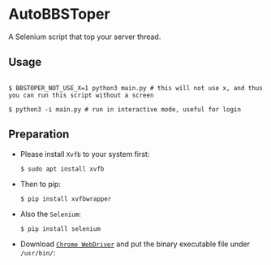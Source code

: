 # AutoBBSToper

A Selenium script that top your server thread.

## Usage

```shell

$ BBSTOPER_NOT_USE_X=1 python3 main.py # this will not use x, and thus you can run this script without a screen

$ python3 -i main.py # run in interactive mode, useful for login

```

## Preparation

- Please install `Xvfb` to your system first:

    ```shell
    $ sudo apt install xvfb
    ```

- Then to pip:

    ```shell
    $ pip install xvfbwrapper
    ```

- Also the `Selenium`:

    ```shell
    $ pip install selenium
    ```

- Download [`Chrome WebDriver`](https://chromedriver.storage.googleapis.com/index.html?path=114.0.5735.90/) and put the binary executable file under `/usr/bin/`:
